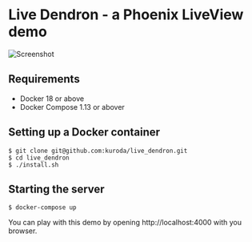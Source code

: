 # Live Dendron - a Phoenix LiveView demo

![Screenshot](https://storage.cloud.google.com/live_dendron/live-dendron-screenshot.png)

## Requirements

* Docker 18 or above
* Docker Compose 1.13 or abover

## Setting up a Docker container

```
$ git clone git@github.com:kuroda/live_dendron.git
$ cd live_dendron
$ ./install.sh
```

## Starting the server

```
$ docker-compose up
```

You can play with this demo by opening http://localhost:4000 with you browser.
